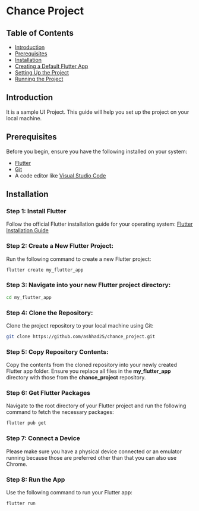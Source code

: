 # Chance Project
## Table of Contents
- [Introduction](#introduction)
- [Prerequisites](#prerequisites)
- [Installation](#installation)
- [Creating a Default Flutter App](#creating-a-default-flutter-app)
- [Setting Up the Project](#setting-up-the-project)
- [Running the Project](#running-the-project)

## Introduction
It is a sample UI Project. This guide will help you set up the project on your local machine.

## Prerequisites
Before you begin, ensure you have the following installed on your system:
- [Flutter](https://docs.flutter.dev/get-started/install)
- [Git](https://git-scm.com/book/en/v2/Getting-Started-Installing-Git)
- A code editor like [Visual Studio Code](https://code.visualstudio.com/Download)

## Installation

### Step 1: Install Flutter
Follow the official Flutter installation guide for your operating system: [Flutter Installation Guide](https://docs.flutter.dev/get-started/install)

### Step 2: Create a New Flutter Project:
Run the following command to create a new Flutter project:
```bash
flutter create my_flutter_app
```

### Step 3: Navigate into your new Flutter project directory:
```bash
cd my_flutter_app
```

### Step 4: Clone the Repository:
Clone the project repository to your local machine using Git:
```bash
git clone https://github.com/ashhad25/chance_project.git
```

### Step 5: Copy Repository Contents:
Copy the contents from the cloned repository into your newly created Flutter app folder. Ensure you replace all files in the **my_flutter_app** directory with those from the **chance_project** repository.

### Step 6: Get Flutter Packages
Navigate to the root directory of your Flutter project and run the following command to fetch the necessary packages:
```bash
flutter pub get
```

### Step 7: Connect a Device
Please make sure you have a physical device connected or an emulator running because those are preferred other than that you can also use Chrome.

### Step 8: Run the App
Use the following command to run your Flutter app:
```bash
flutter run
```
